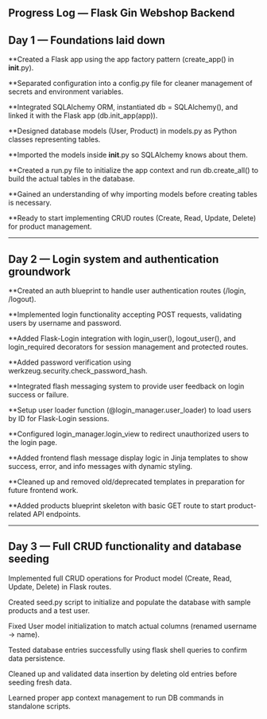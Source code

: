 Progress Log — Flask Gin Webshop Backend
-----------------------------
Day 1 — Foundations laid down
-----------------------------
**Created a Flask app using the app factory pattern (create_app() in __init__.py).

**Separated configuration into a config.py file for cleaner management of secrets and environment variables.

**Integrated SQLAlchemy ORM, instantiated db = SQLAlchemy(), and linked it with the Flask app (db.init_app(app)).

**Designed database models (User, Product) in models.py as Python classes representing tables.

**Imported the models inside __init__.py so SQLAlchemy knows about them.

**Created a run.py file to initialize the app context and run db.create_all() to build the actual tables in the database.

**Gained an understanding of why importing models before creating tables is necessary.

**Ready to start implementing CRUD routes (Create, Read, Update, Delete) for product management.

--------------------------------------------------
Day 2 — Login system and authentication groundwork
--------------------------------------------------

**Created an auth blueprint to handle user authentication routes (/login, /logout).

**Implemented login functionality accepting POST requests, validating users by username and password.

**Added Flask-Login integration with login_user(), logout_user(), and login_required decorators for session management and protected routes.

**Added password verification using werkzeug.security.check_password_hash.

**Integrated flash messaging system to provide user feedback on login success or failure.

**Setup user loader function (@login_manager.user_loader) to load users by ID for Flask-Login sessions.

**Configured login_manager.login_view to redirect unauthorized users to the login page.

**Added frontend flash message display logic in Jinja templates to show success, error, and info messages with dynamic styling.

**Cleaned up and removed old/deprecated templates in preparation for future frontend work.

**Added products blueprint skeleton with basic GET route to start product-related API endpoints.

----------------------------------------------------
Day 3 — Full CRUD functionality and database seeding
----------------------------------------------------

Implemented full CRUD operations for Product model (Create, Read, Update, Delete) in Flask routes.

Created seed.py script to initialize and populate the database with sample products and a test user.

Fixed User model initialization to match actual columns (renamed username → name).

Tested database entries successfully using flask shell queries to confirm data persistence.

Cleaned up and validated data insertion by deleting old entries before seeding fresh data.

Learned proper app context management to run DB commands in standalone scripts.